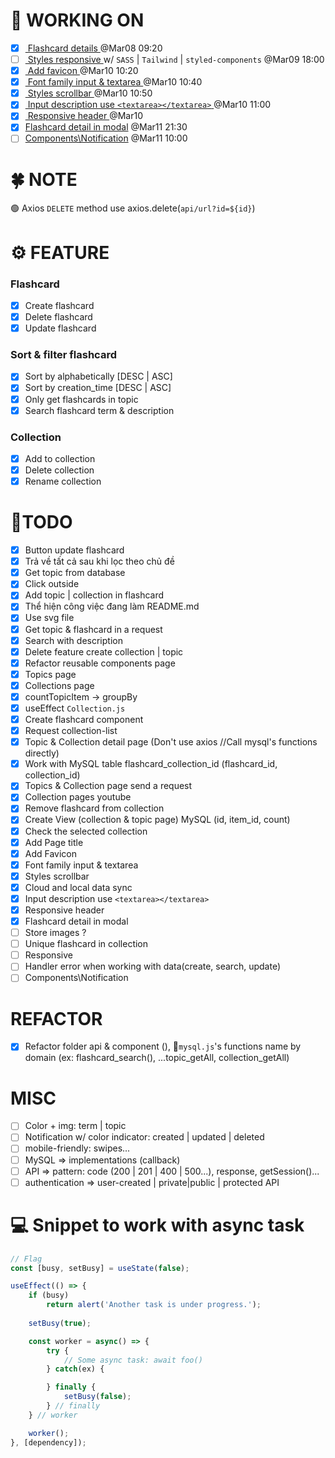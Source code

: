# 🚀 WORKING ON
* [x] [ Flashcard details ](#task10) @Mar08 09:20
* [ ] [ Styles responsive ](#task1) w/ `SASS` | `Tailwind` | `styled-components` @Mar09 18:00
* [x] [ Add favicon ](#task2) @Mar10 10:20
* [x] [ Font family input & textarea ](#task3) @Mar10 10:40
* [x] [ Styles scrollbar ](#task4) @Mar10 10:50
* [x] [ Input description use `<textarea></textarea>` ](#task5) @Mar10 11:00
* [x] [ Responsive header ](#task6) @Mar10
* [x] [Flashcard detail in modal](#task7)  @Mar11 21:30
* [ ] [Components\Notification](#task8)  @Mar11 10:00

# 🍀 NOTE
🟢 Axios `DELETE` method use axios.delete(`api/url?id=${id}`) 

# ⚙ FEATURE
###  Flashcard
* [x] Create flashcard
* [x] Delete flashcard
* [x] Update flashcard

### Sort & filter flashcard
* [x] Sort by alphabetically [DESC | ASC]
* [x] Sort by creation_time [DESC | ASC]
* [x] Only get flashcards in topic
* [x] Search flashcard term & description

### Collection
* [x] Add to collection
* [x] Delete collection
* [x] Rename collection

# 💪TODO
* [x] Button update flashcard
* [x] Trả về tất cả sau khi lọc theo chủ đề
* [x] Get topic from database 
* [x] Click outside
* [x] Add topic | collection in flashcard   
* [x] Thể hiện công việc đang làm README.md
* [x] Use svg file
* [x] Get topic & flashcard in a request
* [x] Search with description 
* [x] Delete feature create collection | topic
* [x] Refactor reusable components page
* [x] Topics page
* [x] Collections page
* [x] countTopicItem -> groupBy
* [x] <a id="task11">useEffect `Collection.js`</a>
* [x] <a id="task12">Create flashcard component</a>
* [x] <a id="task13">Request collection-list</a>
* [x] <a id="task14">Topic & Collection detail page (Don't use axios //Call mysql's functions directly)</a>
* [x] Work with MySQL table flashcard_collection_id (flashcard_id, collection_id)
* [x] Topics & Collection page send a request
* [x] Collection pages youtube
* [x] Remove flashcard from collection
* [x] Create View (collection & topic page) MySQL (id, item_id, count)
* [x] Check the selected collection
* [x] Add Page title
* [x] <a id="task2">Add Favicon</a>
* [x] <a id="task3">Font family input & textarea</a>
* [x] <a id="task4">Styles scrollbar</a>
* [x] Cloud and local data sync
* [x] <a id="task5">Input description use `<textarea></textarea>`</a>
* [x] <a id="task6">Responsive header</a>
* [x] <a id="task7">Flashcard detail in modal</a>
* [ ] Store images ?
* [ ] Unique flashcard in collection
* [ ] <a id="task1">Responsive</a>
* [ ] <a id="task15">Handler error when working with data(create, search, update)</a>
* [ ] <a id="task8">Components\Notification</a>

# REFACTOR 
* [x] Refactor folder api & component (), 📝`mysql.js`'s functions name by domain (ex: flashcard_search(), ...topic_getAll, collection_getAll)

# MISC
* [ ] Color + img: term | topic
* [ ] Notification w/ color indicator: created | updated | deleted
* [ ] mobile-friendly: swipes...
* [ ] MySQL => implementations (callback)
* [ ] API => pattern: code (200 | 201 | 400 | 500...), response, getSession()...
* [ ] authentication => user-created | private|public | protected API

# 💻 Snippet to work with async task
```jsx
// Flag
const [busy, setBusy] = useState(false);

useEffect(() => {
    if (busy)
        return alert('Another task is under progress.');
    
    setBusy(true);

    const worker = async() => {
        try {
            // Some async task: await foo()
        } catch(ex) {

        } finally {
            setBusy(false);
        } // finally
    } // worker

    worker();
}, [dependency]);
```